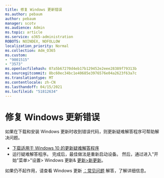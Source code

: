 ```yaml
---
title: 修复 Windows 更新错误
ms.author: pebaum
author: pebaum
manager: scotv
ms.audience: Admin
ms.topic: article
ms.service: o365-administration
ROBOTS: NOINDEX, NOFOLLOW
localization_priority: Normal
ms.collection: Adm_O365
ms.custom:
- "9001515"
- "3573"
ms.openlocfilehash: 07a5b67270d4eb17b129452e2eee28389f79313b
ms.sourcegitcommit: 8bc60ec34bc1e40685e3976576e04a2623f63a7c
ms.translationtype: MT
ms.contentlocale: zh-CN
ms.lasthandoff: 04/15/2021
ms.locfileid: "51812634"
---
```

# <a name="fix-windows-update-errors"></a>修复 Windows 更新错误

如果在下载和安装 Windows 更新时收到错误代码，则更新疑难解答程序可帮助解决问题。

- [下载适用于 Windows 10 的更新疑难解答程序](https://support.microsoft.com/help/4027322/windows-update-troubleshooter)
- 运行疑难解答程序。 完成后，最佳做法是重新启动设备。 然后，通过进入"开始"菜单>"设置> Windows 更新& [更新>新更新](ms-settings:windowsupdate)。

如果仍不起作用，请查看 Windows 更新 [：常见问题](https://support.microsoft.com/help/12373/windows-update-faq) 解答，了解详细信息。
